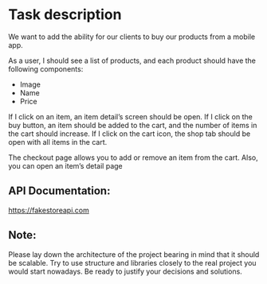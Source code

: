 # Task description

We want to add the ability for our clients to buy our products from a mobile app.

As a user, I should see a list of products, and each product should have the following components: 
- Image
- Name
- Price

If I click on an item, an item detail’s screen should be open. 
If I click on the buy button, an item should be added to the cart, and the number of items in the cart should increase. 
If I click on the cart icon, the shop tab should be open with all items in the cart. 

The checkout page allows you to add or remove an item from the cart. 
Also, you can open an item’s detail page

## API Documentation: 
https://fakestoreapi.com

## Note: 
Please lay down the architecture of the project bearing in mind that it should be scalable. Try to use structure and libraries closely to the real project you would start nowadays. Be ready to justify your decisions and solutions.
